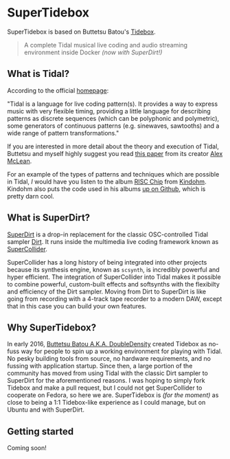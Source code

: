 # SuperTidebox

SuperTidebox is based on Buttetsu Batou's [Tidebox](https://github.com/DoubleDensity/tidebox).

> A complete Tidal musical live coding and audio streaming environment inside Docker _(now with SuperDirt!)_

## What is Tidal?

According to the official [homepage](http://tidal.lurk.org):

"Tidal is a language for live coding pattern(s). It provides a way to express music with very flexible timing, providing a little language for describing patterns as discrete sequences (which can be polyphonic and polymetric), some generators of continuous patterns (e.g. sinewaves, sawtooths) and a wide range of pattern transformations."

If you are interested in more detail about the theory and execution of Tidal, Buttetsu and myself highly suggest you read [this paper](https://raw.githubusercontent.com/yaxu/Tidal/master/doc/farm/farm.pdf) from its creator [Alex McLean](https://twitter.com/yaxu).

For an example of the types of patterns and techniques which are possible in Tidal, _I_ would have you listen to the album [RISC Chip](http://shop.conditional.club/album/risc-chip) from [Kindohm](https://twitter.com/kindohm). Kindohm also puts the code used in his albums [up on Github](https://github.com/kindohm/risc-chip), which is pretty darn cool.

## What is SuperDirt?

[SuperDirt](https://github.com/musikinformatik/SuperDirt) is a drop-in replacement for the classic OSC-controlled Tidal sampler [Dirt](https://github.com/tidalcycles/Dirt). It runs inside the multimedia live coding framework known as [SuperCollider](https://github.com/supercollider/supercollider).

SuperCollider has a long history of being integrated into other projects because its synthesis engine, known as `scsynth`, is incredibly powerful and hyper efficient. The integration of SuperCollider into Tidal makes it possible to combine powerful, custom-built effects and softsynths with the flexibilty and efficiency of the Dirt sampler. Moving from Dirt to SuperDirt is like going from recording with a 4-track tape recorder to a modern DAW, except that in this case you can build your own features.

## Why SuperTidebox?

In early 2016, [Buttetsu Batou A.K.A. DoubleDensity](https://github.com/DoubleDensity) created Tidebox as no-fuss way for people to spin up a working environment for playing with Tidal. No pesky building tools from source, no hardware requirements, and no fussing with application startup. Since then, a large portion of the community has moved from using Tidal with the classic Dirt sampler to SuperDirt for the aforementioned reasons. I was hoping to simply fork Tidebox and make a pull request, but I could not get SuperCollider to cooperate on Fedora, so here we are. SuperTidebox is _(for the moment)_ as close to being a 1:1 Tidebox-like experience as I could manage, but on Ubuntu and with SuperDirt.

## Getting started

Coming soon! 
